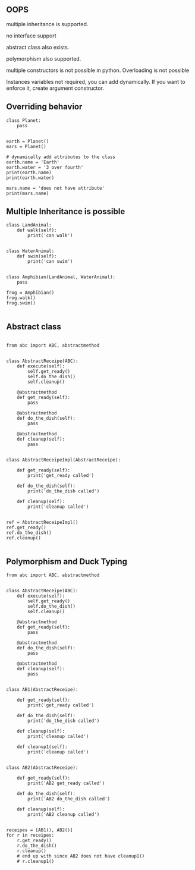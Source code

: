 OOPS
------------
multiple inheritance is supported.

no interface support

abstract class also exists.

polymorphism also supported.

multiple constructors is not possible in python. Overloading is not possible

Instances variables not required, you can add dynamically. If you want to enforce it, create argument constructor.

Overriding behavior
----

````
class Planet:
    pass


earth = Planet()
mars = Planet()

# dynamically add attributes to the class
earth.name = 'Earth'
earth.water = '3 over fourth'
print(earth.name)
print(earth.water)

mars.name = 'does not have attribute'
print(mars.name)

````

Multiple Inheritance is possible
----

````
class LandAnimal:
    def walk(self):
        print('can walk')


class WaterAnimal:
    def swim(self):
        print('can swim')


class Amphibian(LandAnimal, WaterAnimal):
    pass

frog = Amphibian()
frog.walk()
frog.swim()


````

Abstract class
----

````

from abc import ABC, abstractmethod


class AbstractReceipe(ABC):
    def execute(self):
        self.get_ready()
        self.do_the_dish()
        self.cleanup()

    @abstractmethod
    def get_ready(self):
        pass

    @abstractmethod
    def do_the_dish(self):
        pass

    @abstractmethod
    def cleanup(self):
        pass


class AbstractReceipeImpl(AbstractReceipe):

    def get_ready(self):
        print('get_ready called')

    def do_the_dish(self):
        print('do_the_dish called')

    def cleanup(self):
        print('cleanup called')


ref = AbstractReceipeImpl()
ref.get_ready()
ref.do_the_dish()
ref.cleanup()


````

Polymorphism and Duck Typing
----

````
from abc import ABC, abstractmethod


class AbstractReceipe(ABC):
    def execute(self):
        self.get_ready()
        self.do_the_dish()
        self.cleanup()

    @abstractmethod
    def get_ready(self):
        pass

    @abstractmethod
    def do_the_dish(self):
        pass

    @abstractmethod
    def cleanup(self):
        pass


class AB1(AbstractReceipe):

    def get_ready(self):
        print('get_ready called')

    def do_the_dish(self):
        print('do_the_dish called')

    def cleanup(self):
        print('cleanup called')
    
    def cleanup1(self):
        print('cleanup called')
        

class AB2(AbstractReceipe):

    def get_ready(self):
        print('AB2 get_ready called')

    def do_the_dish(self):
        print('AB2 do_the_dish called')

    def cleanup(self):
        print('AB2 cleanup called')


receipes = [AB1(), AB2()]
for r in receipes:
    r.get_ready()
    r.do_the_dish()
    r.cleanup()
    # end up with since AB2 does not have cleanup1()
    # r.cleanup1()
    


````

